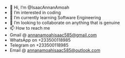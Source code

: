 - 👋 Hi, I’m @IsaacAnnanAmoah
- 👀 I’m interested in coding
- 🌱 I’m currently learning Software Engineering
- 💞️ I’m looking to collaborate on anything that is genuine
- 📫 How to reach me 
- Gmail @ annanamoahisaac585@gmail.com
- WhatsApp on +233500118985
- Telegram on +233500118985
- Email @ annanamoahisaac585@outlook.com
<!---
IsaacAnnanAmoah/IsaacAnnanAmoah is a ✨ special ✨ repository because its `README.md` (this file) appears on your GitHub profile.
You can click the Preview link to take a look at your changes.
--->
